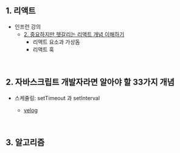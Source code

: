 ## 1. 리액트
- 인프런 강의
  - [2. 중요하지만 헷갈리는 리액트 개념 이해하기](https://github.com/EunJaePark/React/blob/master/%EA%B0%95%EC%9D%98%EC%A0%95%EB%A6%AC/2_%EC%A4%91%EC%9A%94%ED%95%98%EC%A7%80%EB%A7%8C%20%ED%97%B7%EA%B0%88%EB%A6%AC%EB%8A%94%20%EB%A6%AC%EC%95%A1%ED%8A%B8%20%EA%B0%9C%EB%85%90%20%EC%9D%B4%ED%95%B4%ED%95%98%EA%B8%B0.md)
    - 리액트 요소과 가상돔
    - 리액트 훅
    
 <br/>
 
 ## 2. 자바스크립트 개발자라면 알아야 할 33가지 개념 
 - 스케쥴링: setTimeout 과 setInterval
 
    - [velog](https://velog.io/@design0728/%EC%8A%A4%EC%BC%80%EC%A5%B4%EB%A7%81-setTimeout-%EA%B3%BC-setInterval)
  
  <br/>
  
## 3. 알고리즘
    
    
    
